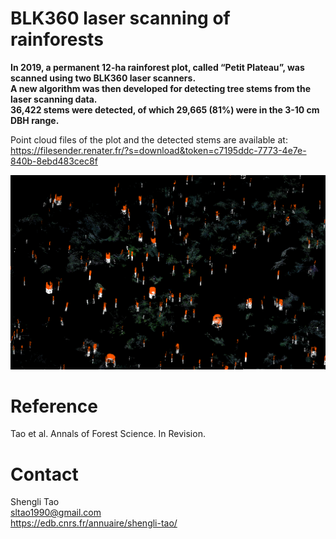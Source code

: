 # BLK360 laser scanning of rainforests

**In 2019, a permanent 12-ha rainforest plot, called “Petit Plateau”, was scanned using two BLK360 laser scanners. <br/>
A new algorithm was then developed for detecting tree stems from the laser scanning data. <br/>
36,422 stems were detected, of which 29,665 (81%) were in the 3-10 cm DBH range.**<br/>

Point cloud files of the plot and the detected stems are available at:  
https://filesender.renater.fr/?s=download&token=c7195ddc-7773-4e7e-840b-8ebd483cec8f

![Stem detection from different height bins](images/stem_detection2.png)


# Reference <br/>
Tao et al. Annals of Forest Science. In Revision.

# Contact <br/>
Shengli Tao <br/>
sltao1990@gmail.com <br/>
https://edb.cnrs.fr/annuaire/shengli-tao/
